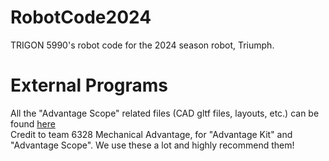 # RobotCode2024

TRIGON 5990's robot code for the 2024 season robot, Triumph.

# External Programs

All the "Advantage Scope" related files (CAD gltf files, layouts, etc.) can be found [here](https://drive.google.com/drive/folders/1foqRaMoZBl1psyxyucjHcrNE0dbU3k2b?usp=sharing)   
Credit to team 6328 Mechanical Advantage, for "Advantage Kit" and "Advantage Scope". We use these a lot and highly recommend them!
